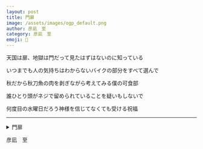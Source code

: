 ```yaml
---
layout: post
title: 門扉
image: /assets/images/ogp_default.png
author: 彦凪　至
category: 彦凪　至
emoji: 🧭
---
```


<div class="tanka-area"><div class="tanka">
<p>天国は扉、地獄は門だって見たはずはないのに知っている</p>
<p>いつまでも人の気持ちはわからないバイクの部分をすべて選んで</p>
<p>秋だから秋刀魚の肉を剥ぎながら考えてみる僕の可食部</p>
<p>誰ひとり頭がネジで留められていることを疑いもしないで</p>
<p>何度目の水曜日だろう神様を信じてなくても受ける祝福</p></div></div>

---

<details><summary>門扉</summary>
天国は扉、地獄は門だって見たはずはないのに知っている<br />
いつまでも人の気持ちはわからないバイクの部分をすべて選んで<br />
秋だから秋刀魚の肉を剥ぎながら考えてみる僕の可食部<br />
誰ひとり頭がネジで留められていることを疑いもしないで<br />
何度目の水曜日だろう神様を信じてなくても受ける祝福<br />
<br />
</details>

彦凪　至
